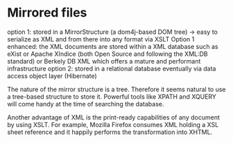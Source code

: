 # Mirrored files #

option 1: stored in a MirrorStructure (a dom4j-based DOM  tree) -> easy to serialize as XML and from there into any format via XSLT
Option 1 enhanced: the XML documents are stored within a XML database such as eXist or Apache XIndice (both Open Source and following the XML:DB standard) or Berkely DB XML which offers a mature and performant infrastructure
option 2: stored in a relational database eventually via data access object layer (Hibernate)

The nature of the mirror structure is a tree. Therefore it seems natural to use a tree-based structure to store it. Powerful tools like XPATH and XQUERY will come handy at the time of searching the database.

Another advantage of XML is the print-ready capabilities of any document by using XSLT. For example, Mozilla Firefox consumes XML holding a XSL sheet reference and it happily performs the transformation into XHTML.